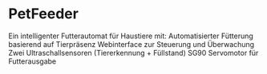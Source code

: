 # PetFeeder
Ein intelligenter Futterautomat für Haustiere mit:  Automatisierter Fütterung basierend auf Tierpräsenz  Webinterface zur Steuerung und Überwachung  Zwei Ultraschallsensoren (Tiererkennung + Füllstand)  SG90 Servomotor für Futterausgabe

